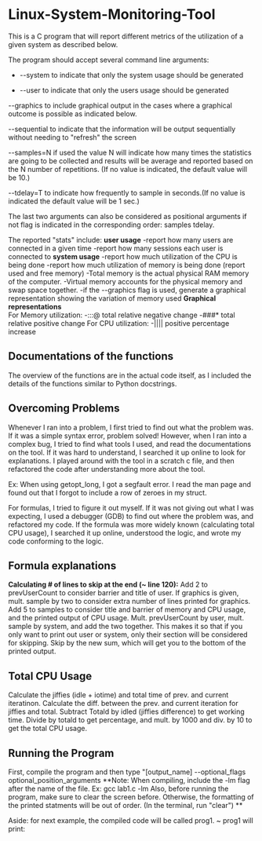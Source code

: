 # Linux-System-Monitoring-Tool

This is a C program that will report different metrics of the utilization of a given system as described below.

The program should accept several command line arguments:

- --system
to indicate that only the system usage should be generated

- --user
to indicate that only the users usage should be generated

--graphics
to include graphical output in the cases where a graphical outcome is possible as indicated below.

--sequential
        to indicate that the information will be output sequentially without needing to "refresh" the screen 

--samples=N
        if used the value N will indicate how many times the statistics are going to be collected and results will be average and reported based on the N number of repetitions. (If no value is indicated, the default value will be 10.)

--tdelay=T
        to indicate how frequently to sample in seconds.(If no value is indicated the default value will be 1 sec.)

The last two arguments can also be considered as positional arguments if not flag is indicated in the corresponding order: samples tdelay.

The reported "stats" include:
    **user usage**
      -report how many users are connected in a given time
      -report how many sessions each user is connected to
    **system usage**
      -report how much utilization of the CPU is being done
      -report how much utilization of memory is being done (report used and free memory)
         -Total memory is the actual physical RAM memory of the computer.
         -Virtual memory accounts for the physical memory and swap space together.
      -if the --graphics flag is used, generate a graphical representation showing the variation of memory used
  **Graphical representations**  
    For Memory utilization:
      -:::@  total relative negative change
      -###*  total relative positive change
    For CPU utilization:
      -||||   positive percentage increase

## Documentations of the functions
The overview of the functions are in the actual code itself, as I included the details of the functions
similar to Python docstrings.

## Overcoming Problems
Whenever I ran into a problem, I first tried to find out what the problem was. If it was a simple syntax error,
problem solved! However, when I ran into a complex bug, I tried to find what tools I used, and read the documentations
on the tool. If it was hard to understand, I searched it up online to look for explanations. I played around with the tool
in a scratch c file, and then refactored the code after understanding more about the tool.

Ex: When using getopt_long, I got a segfault error. I read the man page and found out that I forgot to include a row of zeroes in my struct.

For formulas, I tried to figure it out myself. If it was not giving out what I was expecting, I used a debugger (GDB) to find out where the problem was,
and refactored my code. If the formula was more widely known (calculating total CPU usage), I searched it up online, understood the logic, and wrote my code
conforming to the logic.

## Formula explanations

**Calculating # of lines to skip at the end (~ line 120):**
Add 2 to prevUserCount to consider barrier and title of user.
If graphics is given, mult. sample by two to consider extra number of lines printed for graphics.
Add 5 to samples to consider title and barrier of memory and CPU usage, and the printed output of CPU usage.
Mult. prevUserCount by user, mult. sample by system, and add the two together. This makes it so that if you
only want to print out user or system, only their section will be considered for skipping. 
Skip by the new sum, which will get you to the bottom of the printed output.

## Total CPU Usage
Calculate the jiffies (idle + iotime) and total time of prev. and current iteratinon.
Calculate the diff. between the prev. and current iteration for jiffies and total.
Subtract Totald by idled (jiffies difference) to get working time.
Divide by totald to get percentage, and mult. by 1000 and div. by 10 to get the total CPU usage.

## Running the Program

First, compile the program and then type "[output_name] --optional_flags optional_position_arguments
**Note: When compiling, include the -lm flag after the name of the file. Ex: gcc lab1.c -lm
        Also, before running the program, make sure to clear the screen before. Otherwise, the formatting
        of the printed statments will be out of order. (In the terminal, run "clear") **
        
Aside: for next example, the compiled code will be called prog1.
~ prog1 will print:

